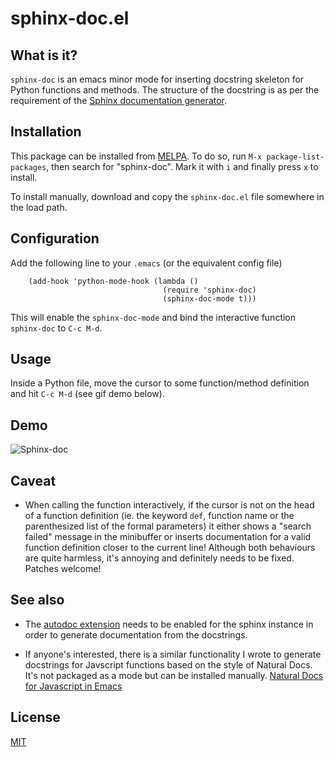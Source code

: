 sphinx-doc.el
=============

What is it?
-----------

``sphinx-doc`` is an emacs minor mode for inserting docstring skeleton
for Python functions and methods. The structure of the docstring is as
per the requirement of the
[Sphinx documentation generator](http://sphinx-doc.org/index.html).


Installation
------------

This package can be installed from
[MELPA](http://melpa.milkbox.net/#/). To do so, run `M-x
package-list-packages`, then search for "sphinx-doc". Mark it with `i`
and finally press `x` to install.

To install manually, download and copy the `sphinx-doc.el` file
somewhere in the load path.


Configuration
-------------

Add the following line to your `.emacs` (or the equivalent config
file)

```elisp
    (add-hook 'python-mode-hook (lambda ()
                                  (require 'sphinx-doc)
                                  (sphinx-doc-mode t)))
```

This will enable the `sphinx-doc-mode` and bind the interactive
function `sphinx-doc` to `C-c M-d`.


Usage
-----

Inside a Python file, move the cursor to some function/method
definition and hit `C-c M-d` (see gif demo below).


Demo
----

![Sphinx-doc](../master/demo.gif?raw=true)


Caveat
------

* When calling the function interactively, if the cursor is not on the
  head of a function definition (ie. the keyword `def`, function name
  or the parenthesized list of the formal parameters) it either shows
  a "search failed" message in the minibuffer or inserts documentation
  for a valid function definition closer to the current line! Although
  both behaviours are quite harmless, it's annoying and definitely
  needs to be fixed. Patches welcome!


See also
--------

* The [autodoc extension](http://sphinx-doc.org/ext/autodoc.html)
  needs to be enabled for the sphinx instance in order to generate
  documentation from the docstrings.

* If anyone's interested, there is a similar functionality I wrote to
  generate docstrings for Javscript functions based on the style of
  Natural Docs. It's not packaged as a mode but can be installed
  manually. [Natural Docs for Javascript in Emacs](http://naiquevin.github.io/naturaldocs-for-javascript-in-emacs.html)


License
-------

[MIT](http://opensource.org/licenses/MIT)
